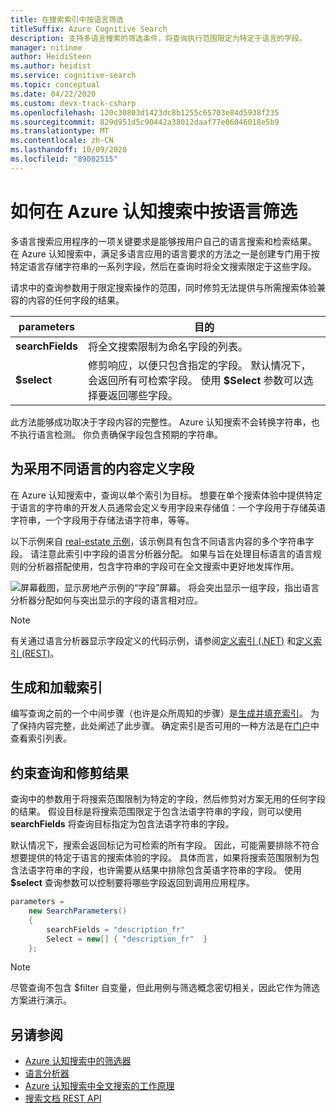 ```yaml
---
title: 在搜索索引中按语言筛选
titleSuffix: Azure Cognitive Search
description: 支持多语言搜索的筛选条件，将查询执行范围限定为特定于语言的字段。
manager: nitinme
author: HeidiSteen
ms.author: heidist
ms.service: cognitive-search
ms.topic: conceptual
ms.date: 04/22/2020
ms.custom: devx-track-csharp
ms.openlocfilehash: 120c30803d1423dc8b1255c65703e84d5938f235
ms.sourcegitcommit: 829d951d5c90442a38012daaf77e86046018e5b9
ms.translationtype: MT
ms.contentlocale: zh-CN
ms.lasthandoff: 10/09/2020
ms.locfileid: "89002515"
---
```

# <a name="how-to-filter-by-language-in-azure-cognitive-search"></a>如何在 Azure 认知搜索中按语言筛选 

多语言搜索应用程序的一项关键要求是能够按用户自己的语言搜索和检索结果。 在 Azure 认知搜索中，满足多语言应用的语言要求的方法之一是创建专门用于按特定语言存储字符串的一系列字段，然后在查询时将全文搜索限定于这些字段。

请求中的查询参数用于限定搜索操作的范围，同时修剪无法提供与所需搜索体验兼容的内容的任何字段的结果。

| parameters | 目的 |
|-----------|--------------|
| **searchFields** | 将全文搜索限制为命名字段的列表。 |
| **$select** | 修剪响应，以便只包含指定的字段。 默认情况下，会返回所有可检索字段。 使用 **$Select** 参数可以选择要返回哪些字段。 |

此方法能够成功取决于字段内容的完整性。 Azure 认知搜索不会转换字符串，也不执行语言检测。 你负责确保字段包含预期的字符串。

## <a name="define-fields-for-content-in-different-languages"></a>为采用不同语言的内容定义字段

在 Azure 认知搜索中，查询以单个索引为目标。 想要在单个搜索体验中提供特定于语言的字符串的开发人员通常会定义专用字段来存储值：一个字段用于存储英语字符串，一个字段用于存储法语字符串，等等。 

以下示例来自 [real-estate 示例](search-get-started-portal.md)，该示例具有包含不同语言内容的多个字符串字段。 请注意此索引中字段的语言分析器分配。 如果与旨在处理目标语言的语言规则的分析器搭配使用，包含字符串的字段可在全文搜索中更好地发挥作用。

  ![屏幕截图，显示房地产示例的“字段”屏幕。 将会突出显示一组字段，指出语言分析器分配如何与突出显示的字段的语言相对应。](./media/search-filters-language/lang-fields.png)

> [!Note]
> 有关通过语言分析器显示字段定义的代码示例，请参阅[定义索引 (.NET)](./search-get-started-dotnet.md) 和[定义索引 (REST)](./search-get-started-powershell.md)。

## <a name="build-and-load-an-index"></a>生成和加载索引

编写查询之前的一个中间步骤（也许是众所周知的步骤）是[生成并填充索引](./search-get-started-dotnet.md)。 为了保持内容完整，此处阐述了此步骤。 确定索引是否可用的一种方法是在[门户](https://portal.azure.com)中查看索引列表。

## <a name="constrain-the-query-and-trim-results"></a>约束查询和修剪结果

查询中的参数用于将搜索范围限制为特定的字段，然后修剪对方案无用的任何字段的结果。 假设目标是将搜索范围限定于包含法语字符串的字段，则可以使用 **searchFields** 将查询目标指定为包含法语字符串的字段。 

默认情况下，搜索会返回标记为可检索的所有字段。 因此，可能需要排除不符合想要提供的特定于语言的搜索体验的字段。 具体而言，如果将搜索范围限制为包含法语字符串的字段，也许需要从结果中排除包含英语字符串的字段。 使用 **$select** 查询参数可以控制要将哪些字段返回到调用应用程序。

```csharp
parameters =
    new SearchParameters()
    {
        searchFields = "description_fr" 
        Select = new[] { "description_fr"  }
    };
```
> [!Note]
> 尽管查询不包含 $filter 自变量，但此用例与筛选概念密切相关，因此它作为筛选方案进行演示。

## <a name="see-also"></a>另请参阅

+ [Azure 认知搜索中的筛选器](search-filters.md)
+ [语言分析器](/rest/api/searchservice/language-support)
+ [Azure 认知搜索中全文搜索的工作原理](search-lucene-query-architecture.md)
+ [搜索文档 REST API](/rest/api/searchservice/search-documents)